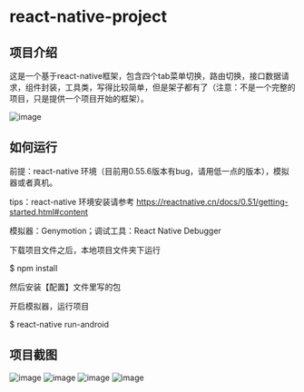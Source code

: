 # react-native-project

## 项目介绍

这是一个基于react-native框架，包含四个tab菜单切换，路由切换，接口数据请求，组件封装，工具类，写得比较简单，但是架子都有了（注意：不是一个完整的项目，只是提供一个项目开始的框架）。

![image](https://github.com/youyanping/react-native-project/blob/master/src/resources/images/image5.png)

## 如何运行

前提：react-native 环境（目前用0.55.6版本有bug，请用低一点的版本），模拟器或者真机。

tips：react-native 环境安装请参考 https://reactnative.cn/docs/0.51/getting-started.html#content

模拟器：Genymotion；调试工具：React Native Debugger

下载项目文件之后，本地项目文件夹下运行

$ npm install

然后安装【配置】文件里写的包

开启模拟器，运行项目

$ react-native run-android

## 项目截图

![image](https://github.com/youyanping/react-native-project/blob/master/src/resources/images/image1.png)
![image](https://github.com/youyanping/react-native-project/blob/master/src/resources/images/image2.png)
![image](https://github.com/youyanping/react-native-project/blob/master/src/resources/images/image3.png)
![image](https://github.com/youyanping/react-native-project/blob/master/src/resources/images/image4.png)

